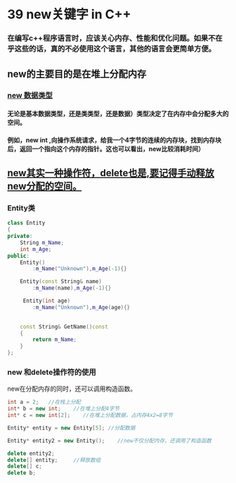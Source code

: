 # 39 new关键字 in C++

### 在编写c++程序语言时，应该关心内存、性能和优化问题。如果不在乎这些的话，真的不必使用这个语言，其他的语言会更简单方便。

## new的主要目的是在堆上分配内存

### <u>**new  数据类型**</u>

#### 无论是基本数据类型，还是类类型，还是数据）类型决定了在内存中会分配多大的空间。

#### 例如，new int ,向操作系统请求，给我一个4字节的连续的内存块，找到内存块后，返回一个指向这个内存的指针。这也可以看出，new比较消耗时间）

## <u>new其实一种操作符，delete也是,要记得手动释放new分配的空间。</u>

### Entity类

```c++
class Entity
{
private:
	String m_Name;
	int m_Age;
public:
	Entity()
		:m_Name("Unknown"),m_Age(-1){}

	Entity(const String& name)
		:m_Name(name),m_Age(-1){}

	 Entity(int age)
		:m_Name("Unknown"),m_Age(age){}

	
	const String& GetName()const
	{
		return m_Name;
	}
};
```

### new 和delete操作符的使用

new在分配内存的同时，还可以调用构造函数。

```c++
int a = 2;   //在栈上分配
int* b = new int;    //在堆上分配4字节
int* c = new int[2];    //在堆上分配数据，占内存4x2=8字节

Entity* entity = new Entity[5]; //分配数据

Entity* entity2 = new Entity();    //new不仅分配内存，还调用了构造函数

delete entity2;
delete[] entity;     //释放数组
delete[] c;
delete b;
```

